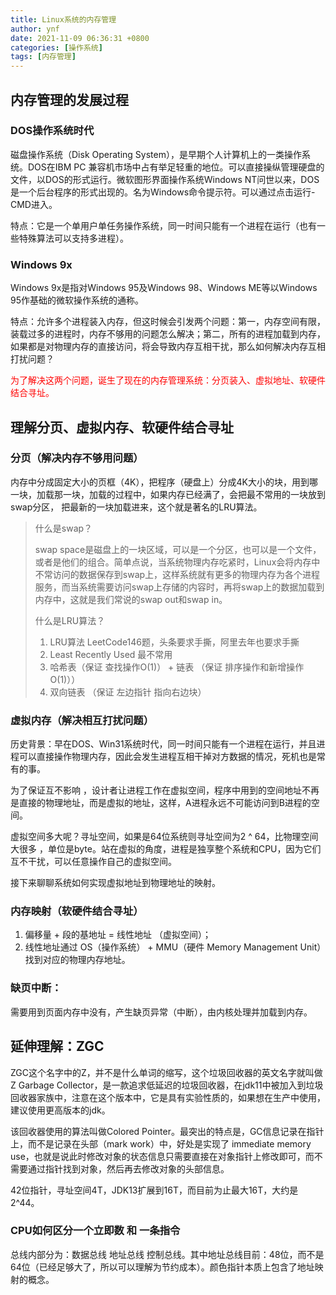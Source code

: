 ```yaml
---
title: Linux系统的内存管理
author: ynf
date: 2021-11-09 06:36:31 +0800
categories: [操作系统]
tags: [内存管理]
---
```


## 内存管理的发展过程

### DOS操作系统时代

磁盘操作系统（Disk Operating System），是早期个人计算机上的一类操作系统。DOS在IBM PC 兼容机市场中占有举足轻重的地位。可以直接操纵管理硬盘的文件，以DOS的形式运行。微软图形界面操作系统Windows NT问世以来，DOS是一个后台程序的形式出现的。名为Windows命令提示符。可以通过点击运行-CMD进入。

特点：它是一个单用户单任务操作系统，同一时间只能有一个进程在运行（也有一些特殊算法可以支持多进程）。

### Windows 9x

Windows 9x是指对Windows 95及Windows 98、Windows ME等以Windows 95作基础的微软操作系统的通称。

特点：允许多个进程装入内存，但这时候会引发两个问题：第一，内存空间有限，装载过多的进程时，内存不够用的问题怎么解决；第二，所有的进程加载到内存，如果都是对物理内存的直接访问，将会导致内存互相干扰，那么如何解决内存互相打扰问题？

<span style="color:red">为了解决这两个问题，诞生了现在的内存管理系统：分页装入、虚拟地址、软硬件结合寻址。</span>

## 理解分页、虚拟内存、软硬件结合寻址

### 分页（解决内存不够用问题）

内存中分成固定大小的页框（4K），把程序（硬盘上）分成4K大小的块，用到哪一块，加载那一块，加载的过程中，如果内存已经满了，会把最不常用的一块放到swap分区， 把最新的一块加载进来，这个就是著名的LRU算法。

> 什么是swap？
>
> swap space是磁盘上的一块区域，可以是一个分区，也可以是一个文件，或者是他们的组合。简单点说，当系统物理内存吃紧时，Linux会将内存中不常访问的数据保存到swap上，这样系统就有更多的物理内存为各个进程服务，而当系统需要访问swap上存储的内容时，再将swap上的数据加载到内存中，这就是我们常说的swap out和swap in。
>
> 什么是LRU算法？
>
> 1. LRU算法 LeetCode146题，头条要求手撕，阿里去年也要求手撕
> 2. Least Recently Used 最不常用
> 3. 哈希表（保证 查找操作O(1)） + 链表 （保证 排序操作和新增操作 O(1)））
> 4. 双向链表 （保证 左边指针 指向右边块）

### 虚拟内存（解决相互打扰问题）

历史背景：早在DOS、Win31系统时代，同一时间只能有一个进程在运行，并且进程可以直接操作物理内存，因此会发生进程互相干掉对方数据的情况，死机也是常有的事。

为了保证互不影响 ，设计者让进程工作在虚拟空间，程序中用到的空间地址不再是直接的物理地址，而是虚拟的地址，这样，A进程永远不可能访问到B进程的空间。

虚拟空间多大呢？寻址空间，如果是64位系统则寻址空间为2 ^ 64，比物理空间大很多 ，单位是byte。站在虚拟的角度，进程是独享整个系统和CPU，因为它们互不干扰，可以任意操作自己的虚拟空间。

接下来聊聊系统如何实现虚拟地址到物理地址的映射。

### 内存映射（软硬件结合寻址）

1. 偏移量 + 段的基地址 = 线性地址 （虚拟空间）；
2. 线性地址通过 OS（操作系统） + MMU（硬件 Memory Management Unit）找到对应的物理内存地址。

### 缺页中断：

需要用到页面内存中没有，产生缺页异常（中断），由内核处理并加载到内存。



## 延伸理解：ZGC

ZGC这个名字中的Z，并不是什么单词的缩写，这个垃圾回收器的英文名字就叫做Z Garbage Collector，是一款追求低延迟的垃圾回收器，在jdk11中被加入到垃圾回收器家族中，注意在这个版本中，它是具有实验性质的，如果想在生产中使用，建议使用更高版本的jdk。

该回收器使用的算法叫做Colored Pointer。最突出的特点是，GC信息记录在指针上，而不是记录在头部（mark work）中，好处是实现了 immediate memory use，也就是说此时修改对象的状态信息只需要直接在对象指针上修改即可，而不需要通过指针找到对象，然后再去修改对象的头部信息。

42位指针，寻址空间4T，JDK13扩展到16T，而目前为止最大16T，大约是2^44。

### CPU如何区分一个立即数 和 一条指令

总线内部分为：数据总线 地址总线 控制总线。其中地址总线目前：48位，而不是64位（已经足够大了，所以可以理解为节约成本）。颜色指针本质上包含了地址映射的概念。
